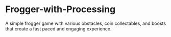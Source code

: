 # Frogger-with-Processing
A simple frogger game with various obstacles, coin collectables, and boosts that create a fast paced and engaging experience.
